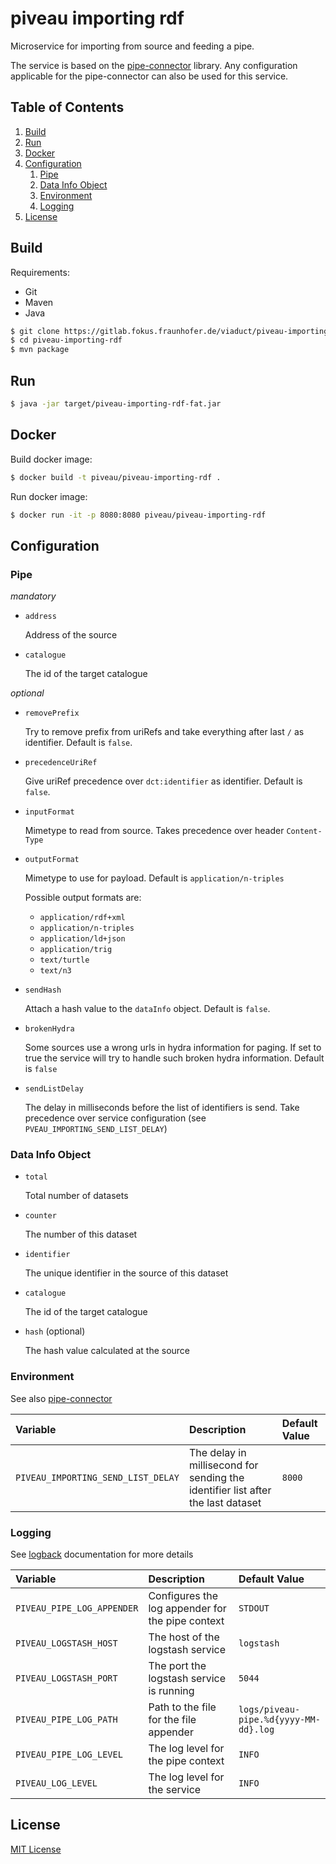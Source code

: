 # piveau importing rdf
Microservice for importing from source and feeding a pipe.

The service is based on the [pipe-connector](https://gitlab.fokus.fraunhofer.de/viaduct/pipe-connector) library. Any configuration applicable for the pipe-connector can also be used for this service.

## Table of Contents
1. [Build](#build)
1. [Run](#run)
1. [Docker](#docker)
1. [Configuration](#configuration)
    1. [Pipe](#pipe)
    1. [Data Info Object](#data-info-object)
    1. [Environment](#environment)
    1. [Logging](#logging)
1. [License](#license)

## Build
Requirements:
 * Git
 * Maven
 * Java

```bash
$ git clone https://gitlab.fokus.fraunhofer.de/viaduct/piveau-importing-rdf.git
$ cd piveau-importing-rdf
$ mvn package
```

## Run

```bash
$ java -jar target/piveau-importing-rdf-fat.jar
```

## Docker

Build docker image:

```bash
$ docker build -t piveau/piveau-importing-rdf .
```

Run docker image:

```bash
$ docker run -it -p 8080:8080 piveau/piveau-importing-rdf
```

## Configuration

### Pipe

_mandatory_

* `address` 

    Address of the source

* `catalogue`

    The id of the target catalogue

_optional_

* `removePrefix`

    Try to remove prefix from uriRefs and take everything after last `/` as identifier. Default is `false`.

* `precedenceUriRef`

    Give uriRef precedence over `dct:identifier` as identifier. Default is `false`.

* `inputFormat` 
    
    Mimetype to read from source. Takes precedence over header `Content-Type`

* `outputFormat` 
    
    Mimetype to use for payload. Default is `application/n-triples`

    Possible output formats are:

     * `application/rdf+xml`
     * `application/n-triples`
     * `application/ld+json`
     * `application/trig`
     * `text/turtle`
     * `text/n3`

* `sendHash`
    
    Attach a hash value to the `dataInfo` object. Default is `false`.
    
* `brokenHydra`
    
    Some sources use a wrong urls in hydra information for paging. If set to true the service will try to handle such broken hydra information. Default is `false`
 
* `sendListDelay`

    The delay in milliseconds before the list of identifiers is send. Take precedence over service configuration (see `PVEAU_IMPORTING_SEND_LIST_DELAY`)

### Data Info Object

* `total` 

    Total number of datasets

* `counter` 

    The number of this dataset

* `identifier` 

    The unique identifier in the source of this dataset

* `catalogue`

    The id of the target catalogue

* `hash` (optional) 

    The hash value calculated at the source

### Environment
See also [pipe-connector](https://gitlab.fokus.fraunhofer.de/viaduct/pipe-connector)

| Variable| Description | Default Value |
| :--- | :--- | :--- |
| `PIVEAU_IMPORTING_SEND_LIST_DELAY` | The delay in millisecond for sending the identifier list after the last dataset | `8000` |

### Logging
See [logback](https://logback.qos.ch/documentation.html) documentation for more details

| Variable| Description | Default Value |
| :--- | :--- | :--- |
| `PIVEAU_PIPE_LOG_APPENDER` | Configures the log appender for the pipe context | `STDOUT` |
| `PIVEAU_LOGSTASH_HOST`            | The host of the logstash service | `logstash` |
| `PIVEAU_LOGSTASH_PORT`            | The port the logstash service is running | `5044` |
| `PIVEAU_PIPE_LOG_PATH`     | Path to the file for the file appender | `logs/piveau-pipe.%d{yyyy-MM-dd}.log` |
| `PIVEAU_PIPE_LOG_LEVEL`    | The log level for the pipe context | `INFO` |
| `PIVEAU_LOG_LEVEL`    | The log level for the service | `INFO` |

## License

[MIT License](LICENSE.md)
